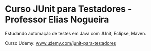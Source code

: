 ﻿
# Curso JUnit para Testadores - Professor Elias Nogueira

Estudando automação de testes em Java com JUnit, Eclipse, Maven.

Curso Udemy: www.udemy.com/junit-para-testadores
